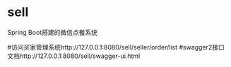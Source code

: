 # sell
Spring Boot搭建的微信点餐系统

#访问买家管理系统http://127.0.0.1:8080/sell/seller/order/list
#swagger2接口文档http://127.0.0.1:8080/sell/swagger-ui.html

